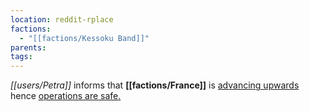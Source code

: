 ```yaml
---
location: reddit-rplace
factions:
  - "[[factions/Kessoku Band]]"
parents: 
tags: 
---
```

*[[users/Petra]]* informs that **[[factions/France]]** is [advancing upwards](https://discord.com/channels/1093664259273130084/1131230952119615600/1131577259917054032) hence [operations are safe.](https://discord.com/channels/1093664259273130084/1131230952119615600/1131577181521317908)
